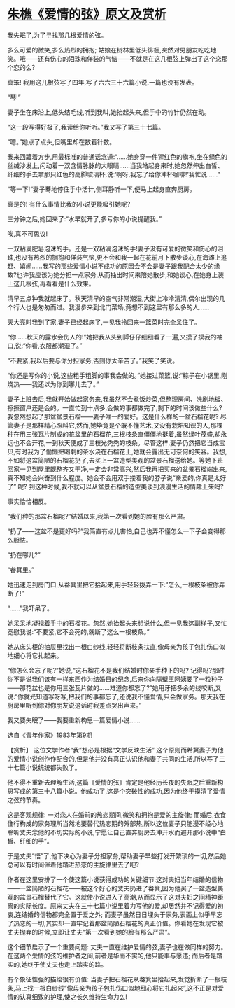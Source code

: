 # [朱樵《爱情的弦》原文及赏析](https://www.vrrw.net/wx/15183.html)

我失眠了,为了寻找那几根爱情的弦。

多么可爱的微笑,多么热烈的拥抱; 姑娘在树林里低头徘徊,突然对男朋友吃吃地笑。哦——还有伤心的泪珠和佯装的气恼——不就是在这几根弦上弹出了这个恋那个恋的么?

真笨! 我用这几根弦写了四年,写了六六三十六篇小说,一篇也没有发表。

“琴!”

妻子坐在床沿上,低头结毛线,听到我叫,她抬起头来,但手中的竹针仍然在动。

“这一段写得好极了,我读给你听听。”我又写了第三十七篇。

“嗯。”她点了点头,但嘴里却在数着针数。

我来回踱着方步,用最标准的普通话念道:“……她身穿一件猩红色的旗袍,坐在绿色的丝绒沙发上,闪动着一双含情脉脉的大眼睛……当我站起身来时,她忽然伸出白皙、纤细的手去拿那只红色的高脚玻璃杯,说:‘啊呀,我忘了给你冲杯咖啡!’我忙说……”

“等一下!”妻子蓦地停住手中活计,侧耳静听一下,便马上起身直奔厨房。

真是的! 有什么事情比我的小说更能吸引她呢?

三分钟之后,她回来了:“水早就开了,多亏你的小说提醒我。”

唉,真不可思议!

一双粘满肥皂泡沫的手。还是一双粘满泡沫的手!妻子没有可爱的微笑和伤心的泪珠,也没有热烈的拥抱和佯装气恼,更不会和我一起在花前月下散步谈心,在海滩上追赶、嬉闹……我写的那些爱情小说不成功的原因会不会是妻子跟我配合太少的缘故?也许我应该为她分担一点家务,从而抽出时间来陪她散步,和她谈心,在她身上装上这几根弦,再看看是什么效果。

清早五点钟我就起床了。秋天清早的空气非常潮湿,大街上冷冷清清,偶尔出现的几个行人也是匆匆而过。我漫步来到北门菜场,竟想不到这里有那么多的人……

天大亮时我到了家,妻子已经起床了,一见我拎回来一篮菜时完全呆住了。

“你……秋天的露水会伤人的!”她把我从头到脚仔仔细细看了一遍,又摸了摸我的袖口,说:“你看,衣服都潮湿了。”

“不要紧,我以后要与你分担家务,否则你太辛苦了。”我笑了笑说。

“你还是写你的小说,这些粗手粗脚的事我会做的。”她接过菜篮,说:“粽子在小锅里,刚烧热——我还以为你到哪儿去了。”

妻子上班去后,我就开始做起家务来,我虽然不会煮饭炒菜,但整理房间、洗刷地板、擦擦窗户还是会的。一直忙到十点多,会做的事都做完了,剩下的时间该做些什么? 我忽然想起了那盆盆景石榴——妻子唯一的爱好。这是什么样的一盆石榴花呢? 尽管妻子是那样精心照料它,然而,她毕竟是个既不懂艺术,又没有栽培知识的人,那棵种在用三张瓦片制成的花盆里的石榴花,三根枝条直僵僵地挺着,虽然绿叶茂盛,却永远也不会开花,一到秋天便成了三枝光秃秃的枝条。尽管这样,妻子仍然把它当成宝贝,有时我为了偷懒把喝剩的茶水浇在石榴花上,她就会露出无可奈何的笑容。我想,不如将这盆简陋的石榴花扔了,去买上一盆造型美观的盆景石榴送给她。等她下班回家一见到屋里既整齐又干净,一定会非常高兴,然后我再把买来的盆景石榴端出来,真不知她会兴奋到什么程度。她会不会用双手搂着我的脖子说“亲爱的,你真是太好了” 呢? 到这种时候,我不就可以从盆景石榴的造型美谈到浪漫生活的情趣上来吗?

事实恰恰相反。

“我们种的那盆石榴呢?”结婚以来,我第一次看到她的脸有那么严肃。

“扔了——这盆不是更好吗?”我简直有点儿害怕,自己也弄不懂怎么一下子会变得那么胆怯。

“扔在哪儿?”

“畚箕里。”

她迅速走到房门口,从畚箕里把它拾起来,用手轻轻拨弄一下:“怎么,一根枝条被你弄断了!”

“……”我吓呆了。

她呆呆地凝视着手中的石榴花。忽然,她抬起头来想说什么,但一见我这副样子,又忙宽慰我说:“不要紧,它不会死的,就断了这么一根枝条。”

她从床头柜的抽屉里找出一根白纱线,轻轻将断枝条扶直,像母亲为孩子包扎伤口似地细心将它扎起来。

“你怎么会忘了呢?”她说,“这石榴花不是我们结婚时你亲手种下的吗? 记得吗?那时你不是说我们该有一样东西作为结婚日的纪念,后来你向隔壁王阿姨要了一粒种子——那花盆也是你用三张瓦片做的……难道你都忘了?”她用牙把多余的线咬断,又说:“你就光知道写呀写,把我们的事都忘了,还说我不懂爱情,只会做家务。那天我在厨房里听到你对你朋友说这话时我差点哭出声来。”

我又要失眠了——我要重新构思一篇爱情小说……

选自《青年作家》1983年第9期



【赏析】 这位文学作者“我”想必是根据“文学反映生活” 这个原则而希冀妻子为他的爱情小说创作作配合的,但是他并没有真正认识他和妻子共同的生活,所以写了三十七篇小说统统都失败了。

他不得不重新去理解生活,这篇《爱情的弦》肯定是他经历长夜的失眠之后重新构思写成的第三十八篇小说。他成功了,这是个突破性的成功,因为他终于摸清了爱情之弦的节奏。

这是客观规律: 一对恋人在婚前的热恋期间,微笑和拥抱是爱的主旋律; 而婚后,衣食住行构成的家务理所当然地要替代热恋期的外部热,所以这位妻子只能漫不经心地聆听丈夫念他的不切实际的小说,宁愿让自己直奔厨房去冲开水而避开那小说中“白皙、纤细的手”。

于是丈夫“悟”了,他下决心为妻子分担家务,帮助妻子早些打发开繁琐的一切,然后她总可以有时间伴着他踏进热恋的主旋律里去了吧?

作者在这里安排了一个使这篇小说获得成功的关键细节:这对夫妇当年结婚的信物——一盆简陋的石榴花——被这个好心的丈夫扔进了畚箕,因为他买了一盆造型美观的盆景石榴替代了它。这就使小说进入了高潮,从而显示了这对夫妇之间精神距离的实际长度。原来丈夫在三十七篇小说里着力写他的爱,却居然并不记得爱的初衷,连结婚的信物都完全置于爱之外; 而妻子虽然日日埋头于家务,表面上似乎早忘了热恋的一切,其实却一直牢记着那盆简陋石榴花的真正价值。你看她在发现它被丈夫抛弃的时候,立即让丈夫“第一次看到她的脸有那么严肃”。

这个细节启示了一个重要问题: 丈夫一直在维护爱情的弦,妻子也在做同样的努力。在这两个爱情的弦的维护者之间,前者是华而不实的,他只能事与愿违; 而后者是踏实的,她终于使丈夫也走上踏实的路。

有个象征性强的描绘很有价值: 当妻子把石榴花从畚箕里拾起来,发觉折断了一根枝条,马上找一根白纱线“像母亲为孩子包扎伤口似地细心将它扎起来”,这不正是对爱情的认真细致的护理,使之长久维持生命力么!

